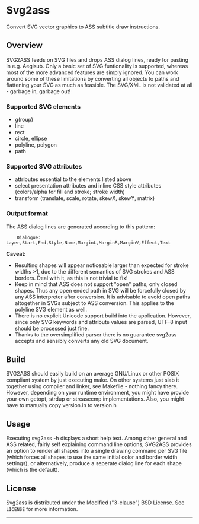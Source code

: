 # Svg2ass

Convert SVG vector graphics to ASS subtitle draw instructions.


## Overview

SVG2ASS feeds on SVG files and drops ASS dialog lines, ready for
pasting in e.g. Aegisub. Only a basic set of SVG funtionality is
supported, whereas most of the more advanced features are simply
ignored. You can work around some of these limitations by converting
all objects to paths and flattening your SVG as much as feasible.
The SVG/XML is not validated at all - garbage in, garbage out!

### Supported SVG elements

  * g(roup)
  * line
  * rect
  * circle, ellipse
  * polyline, polygon
  * path

### Supported SVG attributes

  * attributes essential to the elements listed above
  * select presentation attributes and inline CSS style attributes
    (colors/alpha for fill and stroke; stroke width)
  * transform (translate, scale, rotate, skewX, skewY, matrix)

### Output format

The ASS dialog lines are generated according to this pattern:
```
    Dialogue: Layer,Start,End,Style,Name,MarginL,MarginR,MarginV,Effect,Text
```

**Caveat:**

  * Resulting shapes will appear noticeable larger than expected for
    stroke widths >1, due to the different semantics of SVG strokes
    and ASS borders. Deal with it, as this is not trivial to fix!
  * Keep in mind that ASS does not support "open" paths, only closed
    shapes. Thus any open ended path in SVG will be forcefully closed
    by any ASS interpreter after conversion. It is advisable to avoid
    open paths altogether in SVGs subject to ASS conversion. This
    applies to the polyline SVG element as well.
  * There is no explicit Unicode support build into the application.
    However, since only SVG keywords and attribute values are parsed,
    UTF-8 input should be processed just fine.
  * Thanks to the oversimplified parser there is no guarantee svg2ass
    accepts and sensibly converts any old SVG document.


## Build

SVG2ASS should easily build on an average GNU/Linux or other POSIX
compliant system by just executing make. On other systems just slab
it together using compiler and linker, see Makefile - nothing fancy
there. However, depending on your runtime environment, you might
have provide your own getopt, strdup or strcasecmp implementations.
Also, you might have to manually copy version.in to version.h


## Usage

Executing svg2ass -h displays a short help text. Among other general
and ASS related, fairly self explaining command line options, SVG2ASS
provides an option to render all shapes into a single drawing command
per SVG file (which forces all shapes to use the same initial color
and border width settings), or alternatively, produce a seperate
dialog line for each shape (which is the default).


## License

Svg2ass is distributed under the Modified ("3-clause") BSD License.
See `LICENSE` for more information.

----------------------------------------------------------------------